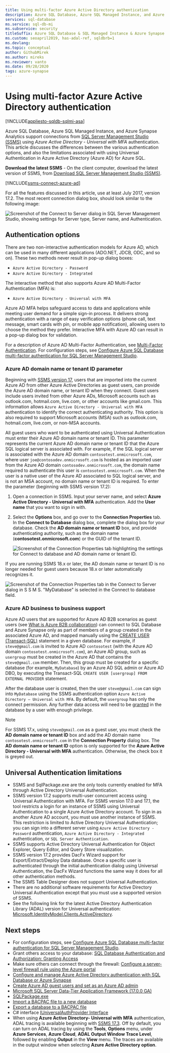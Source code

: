 ```yaml
---
title: Using multi-factor Azure Active Directory authentication
description: Azure SQL Database, Azure SQL Managed Instance, and Azure Synapse Analytics support connections from SQL Server Management Studio (SSMS) using Active Directory Universal Authentication.
services: sql-database
ms.service: sql-db-mi
ms.subservice: security
titleSuffix: Azure SQL Database & SQL Managed Instance & Azure Synapse Analytics 
ms.custom: seoapril2019, has-adal-ref, sqldbrb=1
ms.devlang: 
ms.topic: conceptual
author: GithubMirek
ms.author: mireks
ms.reviewer: vanto
ms.date: 09/28/2020
tags: azure-synapse
---
```


# Using multi-factor Azure Active Directory authentication
[!INCLUDE[appliesto-sqldb-sqlmi-asa](../includes/appliesto-sqldb-sqlmi-asa.md)]

Azure SQL Database, Azure SQL Managed Instance, and Azure Synapse Analytics support connections from [SQL Server Management Studio (SSMS)](/sql/ssms/download-sql-server-management-studio-ssms) using *Azure Active Directory - Universal with MFA* authentication. This article discusses the differences between the various authentication options, and also the limitations associated with using Universal Authentication in Azure Active Directory (Azure AD) for Azure SQL.

**Download the latest SSMS** - On the client computer, download the latest version of SSMS, from [Download SQL Server Management Studio (SSMS)](/sql/ssms/download-sql-server-management-studio-ssms). 

[!INCLUDE[ssms-connect-azure-ad](../includes/ssms-connect-azure-ad.md)]


For all the features discussed in this article, use at least July 2017, version 17.2. The most recent connection dialog box, should look similar to the following image:

  ![Screenshot of the Connect to Server dialog in SQL Server Management Studio, showing settings for Server type, Server name, and Authentication.](./media/authentication-mfa-ssms-overview/1mfa-universal-connect.png)

## Authentication options

There are two non-interactive authentication models for Azure AD, which can be used in many different applications (ADO.NET, JDCB, ODC, and so on). These two methods never result in pop-up dialog boxes:

- `Azure Active Directory - Password`
- `Azure Active Directory - Integrated`

The interactive method that also supports Azure AD Multi-Factor Authentication (MFA) is: 

- `Azure Active Directory - Universal with MFA`

Azure AD MFA helps safeguard access to data and applications while meeting user demand for a simple sign-in process. It delivers strong authentication with a range of easy verification options (phone call, text message, smart cards with pin, or mobile app notification), allowing users to choose the method they prefer. Interactive MFA with Azure AD can result in a pop-up dialog box for validation.

For a description of Azure AD Multi-Factor Authentication, see [Multi-Factor Authentication](../../active-directory/authentication/concept-mfa-howitworks.md).
For configuration steps, see [Configure Azure SQL Database multi-factor authentication for SQL Server Management Studio](authentication-mfa-ssms-configure.md).

### Azure AD domain name or tenant ID parameter

Beginning with [SSMS version 17](/sql/ssms/download-sql-server-management-studio-ssms), users that are imported into the current Azure AD from other Azure Active Directories as guest users, can provide the Azure AD domain name, or tenant ID when they connect. Guest users include users invited from other Azure ADs, Microsoft accounts such as outlook.com, hotmail.com, live.com, or other accounts like gmail.com. This information allows `Azure Active Directory - Universal with MFA` authentication to identify the correct authenticating authority. This option is also required to support Microsoft accounts (MSA) such as outlook.com, hotmail.com, live.com, or non-MSA accounts. 

All guest users who want to be authenticated using Universal Authentication must enter their Azure AD domain name or tenant ID. This parameter represents the current Azure AD domain name or tenant ID that the Azure SQL logical server is associated with. For example, if the SQL logical server is associated with the Azure AD domain `contosotest.onmicrosoft.com`, where user `joe@contosodev.onmicrosoft.com` is hosted as an imported user from the Azure AD domain `contosodev.onmicrosoft.com`, the domain name required to authenticate this user is `contosotest.onmicrosoft.com`. When the user is a native user of the Azure AD associated to SQL logical server, and is not an MSA account, no domain name or tenant ID is required. To enter the parameter (beginning with SSMS version 17.2):


1. Open a connection in SSMS. Input your server name, and select **Azure Active Directory - Universal with MFA** authentication. Add the **User name** that you want to sign in with.
1. Select the **Options** box, and go over to the **Connection Properties** tab. In the **Connect to Database** dialog box, complete the dialog box for your database. Check the **AD domain name or tenant ID** box, and provide authenticating authority, such as the domain name (**contosotest.onmicrosoft.com**) or the GUID of the tenant ID. 

   ![Screenshot of the Connection Properties tab highlighting the settings for Connect to database and AD domain name or tenant ID.](./media/authentication-mfa-ssms-overview/mfa-tenant-ssms.png)

If you are running SSMS 18.x or later, the AD domain name or tenant ID is no longer needed for guest users because 18.x or later automatically recognizes it.

   ![Screenshot of the Connection Properties tab in the Connect to Server dialog in S S M S. "MyDatabase" is selected in the Connect to database field.](./media/authentication-mfa-ssms-overview/mfa-no-tenant-ssms.png)

### Azure AD business to business support

Azure AD users that are supported for Azure AD B2B scenarios as guest users (see [What is Azure B2B collaboration](../../active-directory/external-identities/what-is-b2b.md)) can connect to SQL Database and Azure Synapse only as part of members of a group created in the associated Azure AD, and mapped manually using the [CREATE USER (Transact-SQL)](/sql/t-sql/statements/create-user-transact-sql) statement in a given database. For example, if `steve@gmail.com` is invited to Azure AD `contosotest` (with the Azure AD domain `contosotest.onmicrosoft.com`), an Azure AD group, such as `usergroup` must be created in the Azure AD that contains the `steve@gmail.com` member. Then, this group must be created for a specific database (for example, `MyDatabase`) by an Azure AD SQL admin or Azure AD DBO,  by executing the Transact-SQL `CREATE USER [usergroup] FROM EXTERNAL PROVIDER` statement. 

After the database user is created, then the user `steve@gmail.com` can sign into `MyDatabase` using the SSMS authentication option `Azure Active Directory – Universal with MFA`. By default, the `usergroup` has only the connect permission. Any further data access will need to be [granted](/sql/t-sql/statements/grant-transact-sql) in the database by a user with enough privilege. 

> [!NOTE]
> For SSMS 17.x, using `steve@gmail.com` as a guest user, you must check the **AD domain name or tenant ID** box and add the AD domain name `contosotest.onmicrosoft.com` in the **Connection Property** dialog box. The **AD domain name or tenant ID** option is only supported for the **Azure Active Directory - Universal with MFA** authentication. Otherwise, the check box it is greyed out.

## Universal Authentication limitations

- SSMS and SqlPackage.exe are the only tools currently enabled for MFA through Active Directory Universal Authentication.
- SSMS version 17.2 supports multi-user concurrent access using Universal Authentication with MFA. For SSMS version 17.0 and 17.1, the tool restricts a login for an instance of SSMS using Universal Authentication to a single Azure Active Directory account. To sign in as another Azure AD account, you must use another instance of SSMS. This restriction is limited to Active Directory Universal Authentication; you can sign into a different server using `Azure Active Directory - Password` authentication, `Azure Active Directory - Integrated` authentication, or `SQL Server Authentication`.
- SSMS supports Active Directory Universal Authentication for Object Explorer, Query Editor, and Query Store visualization.
- SSMS version 17.2 provides DacFx Wizard support for Export/Extract/Deploy Data database. Once a specific user is authenticated through the initial authentication dialog using Universal Authentication, the DacFx Wizard functions the same way it does for all other authentication methods.
- The SSMS Table Designer does not support Universal Authentication.
- There are no additional software requirements for Active Directory Universal Authentication except that you must use a supported version of SSMS.  
- See the following link for the latest Active Directory Authentication Library (ADAL) version for Universal authentication: [Microsoft.IdentityModel.Clients.ActiveDirectory](https://www.nuget.org/packages/Microsoft.IdentityModel.Clients.ActiveDirectory/).  

## Next steps

- For configuration steps, see [Configure Azure SQL Database multi-factor authentication for SQL Server Management Studio](authentication-mfa-ssms-configure.md).
- Grant others access to your database: [SQL Database Authentication and Authorization: Granting Access](logins-create-manage.md)  
- Make sure others can connect through the firewall: [Configure a server-level firewall rule using the Azure portal](firewall-configure.md)  
- [Configure and manage Azure Active Directory authentication with SQL Database or Azure Synapse](authentication-aad-configure.md)
- [Create Azure AD guest users and set as an Azure AD admin](authentication-aad-guest-users.md) 
- [Microsoft SQL Server Data-Tier Application Framework (17.0.0 GA)](https://www.microsoft.com/download/details.aspx?id=55088)  
- [SQLPackage.exe](/sql/tools/sqlpackage)  
- [Import a BACPAC file to a new database](database-import.md)  
- [Export a database to a BACPAC file](database-export.md)  
- C# interface [IUniversalAuthProvider Interface](/dotnet/api/microsoft.sqlserver.dac.iuniversalauthprovider)  
- When using **Azure Active Directory- Universal with MFA** authentication, ADAL tracing is available beginning with [SSMS 17.3](/sql/ssms/download-sql-server-management-studio-ssms). Off by default, you can turn on ADAL tracing by using the **Tools**, **Options** menu, under **Azure Services**, **Azure Cloud**, **ADAL Output Window Trace Level**, followed by enabling **Output**  in the **View** menu. The traces are available in the output window when selecting **Azure Active Directory option**.